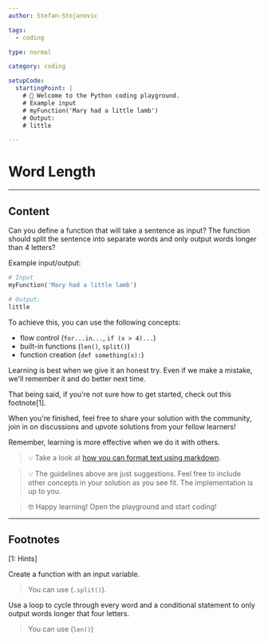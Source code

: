 ```yaml
---
author: Stefan-Stojanovic

tags:
  - coding

type: normal

category: coding

setupCode:
  startingPoint: |
    # 👋 Welcome to the Python coding playground. 
    # Example input
    # myFunction('Mary had a little lamb')
    # Output:
    # little

---
```


# Word Length

---

## Content

Can you define a function that will take a sentence as input? The function should split the sentence into separate words and only output words longer than 4 letters?

Example input/output:
```python
# Input
myFunction('Mary had a little lamb')

# Output:
little
```

To achieve this, you can use the following concepts:
- flow control (`for...in...`, `if (x > 4)...`)
- built-in functions (`len()`, `split()`)
- function creation (`def something(x):`)

Learning is best when we give it an honest try. Even if we make a mistake, we'll remember it and do better next time.

That being said, if you're not sure how to get started, check out this footnote[1].

When you're finished, feel free to share your solution with the community, join in on discussions and upvote solutions from your fellow learners!

Remember, learning is more effective when we do it with others.

> 💡 Take a look at [how you can format text using markdown](https://www.enki.com/glossary/general/markdown-formatting).

> 💡 The guidelines above are just suggestions. Feel free to include other concepts in your solution as you see fit. The implementation is up to you.

> 🤓 Happy learning! Open the playground and start coding!

---

## Footnotes

[1: Hints]

Create a function with an input variable. 

> You can use (`.split()`).

Use a loop to cycle through every word and a conditional statement to only output words longer that four letters.

> You can use (`len()`)